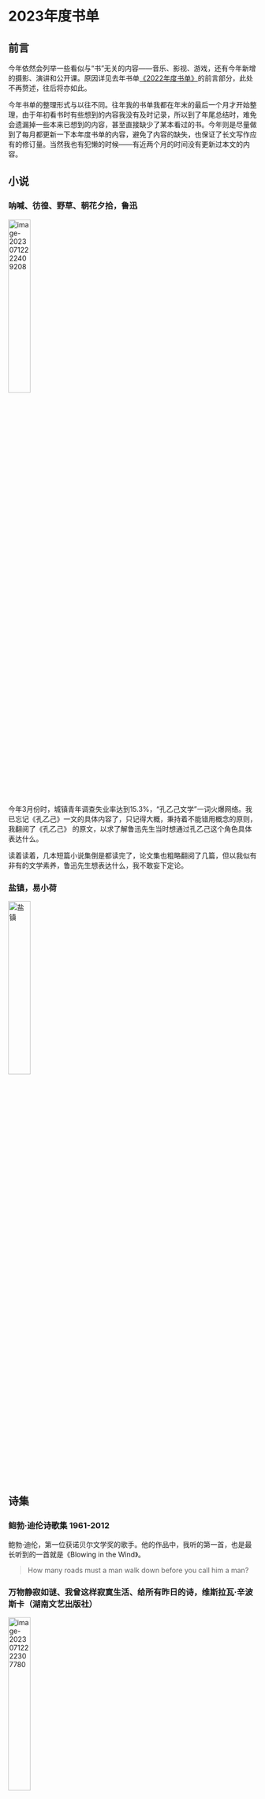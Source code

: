 # 2023年度书单

## 前言

今年依然会列举一些看似与“书”无关的内容——音乐、影视、游戏，还有今年新增的摄影、演讲和公开课。原因详见去年书单[《2022年度书单》](https://mp.weixin.qq.com/s?__biz=MzU3NDgyNzYwNg==&mid=2247484643&idx=1&sn=59e21b48bb02eed65cf3cc82329d29ac&chksm=fd2d39daca5ab0cc92f27f9b59185b862a140cdd5e7fa9ded7a9b3859db5b863775998a5a413&token=1936453047&lang=zh_CN#rd)的前言部分，此处不再赘述，往后将亦如此。

今年书单的整理形式与以往不同。往年我的书单我都在年末的最后一个月才开始整理，由于年初看书时有些想到的内容我没有及时记录，所以到了年尾总结时，难免会遗漏掉一些本来已想到的内容，甚至直接缺少了某本看过的书。今年则是尽量做到了每月都更新一下本年度书单的内容，避免了内容的缺失，也保证了长文写作应有的修订量。当然我也有犯懒的时候——有近两个月的时间没有更新过本文的内容。

## 小说

### 呐喊、彷徨、野草、朝花夕拾，鲁迅

<img src="./../assets/image-20230712222409208.png" alt="image-20230712222409208" width="30%" />

今年3月份时，城镇青年调查失业率达到15.3%，“孔乙己文学”一词火爆网络。我已忘记《孔乙己》一文的具体内容了，只记得大概，秉持着不能错用概念的原则，我翻阅了《孔乙己》 的原文，以求了解鲁迅先生当时想通过孔乙己这个角色具体表达什么。

读着读着，几本短篇小说集倒是都读完了，论文集也粗略翻阅了几篇，但以我似有非有的文学素养，鲁迅先生想表达什么，我不敢妄下定论。

### 盐镇，易小荷

<img src="./../assets/image-20230712222224084.png" alt="盐镇" width="30%" />

## 诗集

### 鲍勃·迪伦诗歌集 1961-2012

鲍勃·迪伦，第一位获诺贝尔文学奖的歌手。他的作品中，我听的第一首，也是最长听到的一首就是《Blowing in the Wind》。

> How many roads must a man walk down
> before you call him a man?

### 万物静寂如谜、我曾这样寂寞生活、给所有昨日的诗，维斯拉瓦·辛波斯卡（湖南文艺出版社）

<img src="./../assets/image-20230712222307780.png" alt="image-20230712222307780" width="30%" />

### 辛波斯卡诗选，维斯拉瓦·辛波斯卡（桂冠世界文学名著）

### 一百首爱的十四行诗，聂鲁达

写情诗的时候抄一抄。

### 罗门诗选，罗门

### 台港爱情诗选，培贵编（长江文艺出版社  1987年）

## 杂文

### 容忍与自由，胡适（台湾商务印书馆）

<img src="./../assets/image-20230712222340105.png" alt="image-20230712222340105" width="30%" />

胡适，安徽绩溪人。我也是绩溪人，作为绩溪人怎么能不读胡适呢？

此版为台湾商务印书馆出版，与在大陆出版的《容忍与自由》在收录文章的内容和数量上都有些许差异。

### 退步集续编，陈丹青

> 一退再退，所为者何？

## 经济

### 置身事内，兰小欢

<img src="./../assets/image-20230722174532150.png" alt="image-20230722174532150" width="30%" />

去年读过一遍，今年再读，温故知新。

21年末，王烁老师在自己的年度书单中介绍这本书时这样写道：

> 出自中国学者之手，以普通人能理解的讲述，讲明白中国经济中的最大那一只大象——政府——如何起作用，与经济发展的现实基本同步。作者定书名为置身事内，我猜有两层意思，一层是设身处地去理解，一层是后果事关每个人。此事无人可以置身其外。

再读这句话的时候，我想起19年年初的寒假，在和好友吃饭时，我被问道：“关注国家经济有什么用？这种宏观的东西与你有什么关系，你能控制吗？”

彼时我回答道：“这些只是我的个人兴趣。国家经济如此庞大的系统，岂是我能控制的了的。不过只是同娱乐新闻一样，消遣着看看”

如今再看这个问题，我的答案会有些许不同。我关注这些信息，不为控制，只为发声。面对国家经济这样的巨型机器，你我皆蚍蜉，何以撼大树？但你我皆在系统之中，置身事内，你我的经济决策无一不在影响国家经济的走向，大到买房买车，小至吃饭出行。单看你我，确实依旧影响甚微，但千千万万人的经济决策汇集起来，就形成了宏观的经济数据。准确的经济数据，就是经济系统内部的反馈，我根据系统内部的反馈，再调节我的经济决策，就是我在经济行为上的发声。“雪崩发生时没有一片雪花是无辜的”，这句话在谈论经济走向时，我觉得同样适用。

今年5月份时，财新的一则《青年失业率首破20%》的推送冲入我的眼球，此后我开始和经济学在读的表妹关注起了中国当下的经济数据——6月居民消费价格环比下降0.2%，

看书中对地方财政运作的阐述，再看如今的房产经济的走向，不免长叹。

## 哲学

### 洞见：从科学到哲学，打开人类的认知真相，罗伯特·赖特

<img src="./../assets/s33687223-1690985343711-3.jpg" alt="洞见" width="30%" />

本书英文原名为《Why Buddhism is true》。因此，这是一本讲佛学的书。

## 音乐

今年，我本想将由纯乐器演奏的“音乐”和由演唱者演唱的有歌词的“歌曲”分为两个部分，这是因为我对上述两者有了一个新的观点——二者在表达内容时的抽象程度不同，前者依靠单纯的旋律来表达，后者则不仅依靠旋律，同时也依靠歌词来表达。而对于听众来说，前者更依靠纯粹的听觉去感受内容，后者则可以选择在旋律之外通过歌词去理解内容，前者需要听众有想象力，后者有时则需要听众有一些文学欣赏能力。相较而言，我个人觉得“歌曲”是比“音乐”要好“懂”一些的。

二者不同，但也都离不开“旋律”这一核心。我在初中阶段接触了大量的日式动漫，ACG歌曲是我最早接触的非中文歌曲。之后我又为学好英语而开始听欧美歌曲。时至今日，很多日韩乃至欧美的歌曲我依然听不懂歌词，但是这也并不影响我欣赏它们的旋律。

陈绮贞——我很喜欢的一位音乐创作人——在今年颁发第34届金曲奖的时候有如下致辞：

> 一首好歌，要有隽永的歌词，动听的旋律，歌手无可取代的诠释，还有高品质的幕后制作，最好，还要符合时代精神。

好的歌曲，当是文学与音乐结合的产物。

最后，我还是将“音乐”与“歌曲”放在了同一部分，因为本质上，它们都是在表达人类的同一部分。

### Paganini: Diabolus in Musica (帕格尼尼：魔鬼之音)

<img src="./../assets/Accardo%20Interpreta%20Paganini.jpg" alt="Accardo Interpreta Paganini" width="30%" />

### 爱上你就会失去你（单曲），王祖贤

先附上歌词：

> 这到底是什么样的游戏（这大概是场很奇怪的游戏）
> 如果不去爱，我们就不会失去（一旦陷入，就很难领悟）
>
> 这到底是谁定的规则（这难道是爱情的宿命）
> 一旦拥有，就要开始担心失落（一旦拥有，就不能在乎天长地久）
>
> 越爱上你，越失去你
> 越留恋你，越抓不住你
>
> 还没有离开你，就开始想念你
> 觉得好像还没有开始好好爱你
> 好好爱你，好好爱你
> 就失去你

如果爱上你，结局注定只能是失去你吗？

如果爱上你，结局注定只能是失去你，那我还会爱上你吗？

“还没有离开你，就开始想念你”

## 游戏

### 塞尔达-王国之泪

## 摄影

## 演讲

### 梁文道：一枝筆的認同與效忠——我的身份省察報告

### 许子东：重讀阿Q：奴才還是奴隸？——魯迅誕辰140周年

### 郭初陽：學語文不需要語文書

### 歐麗娟：孤獨的多棱鏡

### 黃盈盈：小姐研究二十年

### 賀欣：離婚中的男女不平等

### 王雲珂：擇偶與偏見——在性研究領域，我們自動忽略了那些不渴望交配的大多數

### 马云：2020外滩金融峰会演讲

## 公开课
